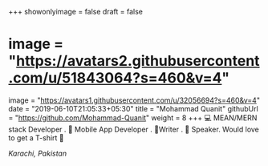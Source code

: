 +++
showonlyimage = false
draft = false
# image = "https://avatars2.githubusercontent.com/u/51843064?s=460&v=4"
image = "https://avatars1.githubusercontent.com/u/32056694?s=460&v=4"
date = "2019-06-10T21:05:33+05:30"
title = "Mohammad Quanit"
githubUrl = "https://github.com/Mohammad-Quanit"
weight = 8
+++
💻 MEAN/MERN stack Developer . 📱 Mobile App Developer . 📝Writer . 🎤 Speaker. Would love to get a T-shirt 👕

*Karachi, Pakistan*

<!--more-->